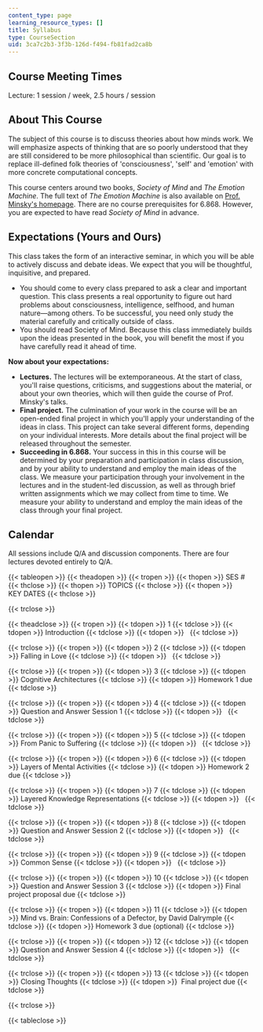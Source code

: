 ```yaml
---
content_type: page
learning_resource_types: []
title: Syllabus
type: CourseSection
uid: 3ca7c2b3-3f3b-126d-f494-fb81fad2ca8b
---
```


Course Meeting Times
--------------------

Lecture: 1 session / week, 2.5 hours / session

About This Course
-----------------

The subject of this course is to discuss theories about how minds work. We will emphasize aspects of thinking that are so poorly understood that they are still considered to be more philosophical than scientific. Our goal is to replace ill-defined folk theories of 'consciousness', 'self' and 'emotion' with more concrete computational concepts.

This course centers around two books, _Society of Mind_ and _The Emotion Machine_. The full text of _The Emotion Machine_ is also available on [Prof. Minsky's homepage](http://web.media.mit.edu/~minsky/). There are no course prerequisites for 6.868. However, you are expected to have read _Society of Mind_ in advance.

Expectations (Yours and Ours)
-----------------------------

This class takes the form of an interactive seminar, in which you will be able to actively discuss and debate ideas. We expect that you will be thoughtful, inquisitive, and prepared.

*   You should come to every class prepared to ask a clear and important question. This class presents a real opportunity to figure out hard problems about consciousness, intelligence, selfhood, and human nature—among others. To be successful, you need only study the material carefully and critically outside of class.
*   You should read Society of Mind. Because this class immediately builds upon the ideas presented in the book, you will benefit the most if you have carefully read it ahead of time.

**Now about your expectations:**

*   **Lectures.** The lectures will be extemporaneous. At the start of class, you'll raise questions, criticisms, and suggestions about the material, or about your own theories, which will then guide the course of Prof. Minsky's talks.
*   **Final project.** The culmination of your work in the course will be an open-ended final project in which you'll apply your understanding of the ideas in class. This project can take several different forms, depending on your individual interests. More details about the final project will be released throughout the semester.
*   **Succeeding in 6.868.** Your success in this in this course will be determined by your preparation and participation in class discussion, and by your ability to understand and employ the main ideas of the class. We measure your participation through your involvement in the lectures and in the student-led discussion, as well as through brief written assignments which we may collect from time to time. We measure your ability to understand and employ the main ideas of the class through your final project.

Calendar
--------

All sessions include Q/A and discussion components. There are four lectures devoted entirely to Q/A.

{{< tableopen >}}
{{< theadopen >}}
{{< tropen >}}
{{< thopen >}}
SES #
{{< thclose >}}
{{< thopen >}}
TOPICS
{{< thclose >}}
{{< thopen >}}
KEY DATES
{{< thclose >}}

{{< trclose >}}

{{< theadclose >}}
{{< tropen >}}
{{< tdopen >}}
1
{{< tdclose >}}
{{< tdopen >}}
Introduction
{{< tdclose >}}
{{< tdopen >}}
 
{{< tdclose >}}

{{< trclose >}}
{{< tropen >}}
{{< tdopen >}}
2
{{< tdclose >}}
{{< tdopen >}}
Falling in Love
{{< tdclose >}}
{{< tdopen >}}
 
{{< tdclose >}}

{{< trclose >}}
{{< tropen >}}
{{< tdopen >}}
3
{{< tdclose >}}
{{< tdopen >}}
Cognitive Architectures
{{< tdclose >}}
{{< tdopen >}}
Homework 1 due
{{< tdclose >}}

{{< trclose >}}
{{< tropen >}}
{{< tdopen >}}
4
{{< tdclose >}}
{{< tdopen >}}
Question and Answer Session 1
{{< tdclose >}}
{{< tdopen >}}
 
{{< tdclose >}}

{{< trclose >}}
{{< tropen >}}
{{< tdopen >}}
5
{{< tdclose >}}
{{< tdopen >}}
From Panic to Suffering
{{< tdclose >}}
{{< tdopen >}}
 
{{< tdclose >}}

{{< trclose >}}
{{< tropen >}}
{{< tdopen >}}
6
{{< tdclose >}}
{{< tdopen >}}
Layers of Mental Activities
{{< tdclose >}}
{{< tdopen >}}
Homework 2 due
{{< tdclose >}}

{{< trclose >}}
{{< tropen >}}
{{< tdopen >}}
7
{{< tdclose >}}
{{< tdopen >}}
Layered Knowledge Representations
{{< tdclose >}}
{{< tdopen >}}
 
{{< tdclose >}}

{{< trclose >}}
{{< tropen >}}
{{< tdopen >}}
8
{{< tdclose >}}
{{< tdopen >}}
Question and Answer Session 2
{{< tdclose >}}
{{< tdopen >}}
 
{{< tdclose >}}

{{< trclose >}}
{{< tropen >}}
{{< tdopen >}}
9
{{< tdclose >}}
{{< tdopen >}}
Common Sense
{{< tdclose >}}
{{< tdopen >}}
 
{{< tdclose >}}

{{< trclose >}}
{{< tropen >}}
{{< tdopen >}}
10
{{< tdclose >}}
{{< tdopen >}}
Question and Answer Session 3
{{< tdclose >}}
{{< tdopen >}}
Final project proposal due
{{< tdclose >}}

{{< trclose >}}
{{< tropen >}}
{{< tdopen >}}
11
{{< tdclose >}}
{{< tdopen >}}
Mind vs. Brain: Confessions of a Defector, by David Dalrymple
{{< tdclose >}}
{{< tdopen >}}
Homework 3 due (optional)
{{< tdclose >}}

{{< trclose >}}
{{< tropen >}}
{{< tdopen >}}
12
{{< tdclose >}}
{{< tdopen >}}
Question and Answer Session 4
{{< tdclose >}}
{{< tdopen >}}
 
{{< tdclose >}}

{{< trclose >}}
{{< tropen >}}
{{< tdopen >}}
13
{{< tdclose >}}
{{< tdopen >}}
Closing Thoughts
{{< tdclose >}}
{{< tdopen >}}
 Final project due
{{< tdclose >}}

{{< trclose >}}

{{< tableclose >}}